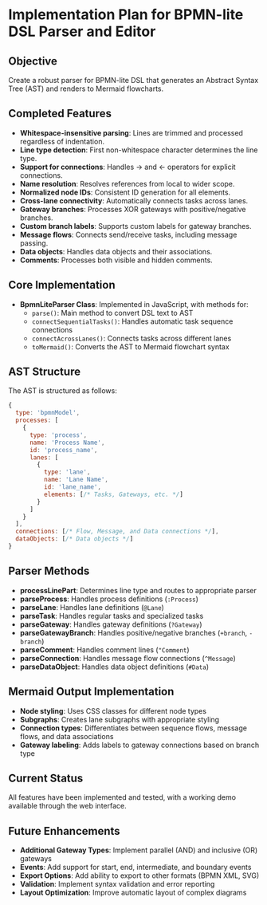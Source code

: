 # Implementation Plan for BPMN-lite DSL Parser and Editor

## Objective
Create a robust parser for BPMN-lite DSL that generates an Abstract Syntax Tree (AST) and renders to Mermaid flowcharts.

## Completed Features
- **Whitespace-insensitive parsing**: Lines are trimmed and processed regardless of indentation.
- **Line type detection**: First non-whitespace character determines the line type.
- **Support for connections**: Handles -> and <- operators for explicit connections.
- **Name resolution**: Resolves references from local to wider scope.
- **Normalized node IDs**: Consistent ID generation for all elements.
- **Cross-lane connectivity**: Automatically connects tasks across lanes.
- **Gateway branches**: Processes XOR gateways with positive/negative branches.
- **Custom branch labels**: Supports custom labels for gateway branches.
- **Message flows**: Connects send/receive tasks, including message passing.
- **Data objects**: Handles data objects and their associations.
- **Comments**: Processes both visible and hidden comments.

## Core Implementation
- **BpmnLiteParser Class**: Implemented in JavaScript, with methods for:
  - `parse()`: Main method to convert DSL text to AST
  - `connectSequentialTasks()`: Handles automatic task sequence connections
  - `connectAcrossLanes()`: Connects tasks across different lanes
  - `toMermaid()`: Converts the AST to Mermaid flowchart syntax

## AST Structure
The AST is structured as follows:
```javascript
{
  type: 'bpmnModel',
  processes: [
    {
      type: 'process',
      name: 'Process Name',
      id: 'process_name',
      lanes: [
        {
          type: 'lane',
          name: 'Lane Name',
          id: 'lane_name',
          elements: [/* Tasks, Gateways, etc. */]
        }
      ]
    }
  ],
  connections: [/* Flow, Message, and Data connections */],
  dataObjects: [/* Data objects */]
}
```

## Parser Methods
- **processLinePart**: Determines line type and routes to appropriate parser
- **parseProcess**: Handles process definitions (`:Process`)
- **parseLane**: Handles lane definitions (`@Lane`)
- **parseTask**: Handles regular tasks and specialized tasks
- **parseGateway**: Handles gateway definitions (`?Gateway`)
- **parseGatewayBranch**: Handles positive/negative branches (`+branch`, `-branch`)
- **parseComment**: Handles comment lines (`"Comment`)
- **parseConnection**: Handles message flow connections (`^Message`)
- **parseDataObject**: Handles data object definitions (`#Data`)

## Mermaid Output Implementation
- **Node styling**: Uses CSS classes for different node types
- **Subgraphs**: Creates lane subgraphs with appropriate styling
- **Connection types**: Differentiates between sequence flows, message flows, and data associations
- **Gateway labeling**: Adds labels to gateway connections based on branch type

## Current Status
All features have been implemented and tested, with a working demo available through the web interface.

## Future Enhancements
- **Additional Gateway Types**: Implement parallel (AND) and inclusive (OR) gateways
- **Events**: Add support for start, end, intermediate, and boundary events
- **Export Options**: Add ability to export to other formats (BPMN XML, SVG)
- **Validation**: Implement syntax validation and error reporting
- **Layout Optimization**: Improve automatic layout of complex diagrams
